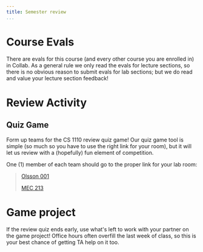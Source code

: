 ```yaml
---
title: Semester review
...
```


# Course Evals

There are evals for this course (and every other course you are enrolled in) in Collab.
As a general rule we only read the evals for lecture sections, so there is no obvious reason to submit evals for lab sections;
but we do read and value your lecture section feedback!

# Review Activity

## Quiz Game

Form up teams for the CS 1110 review quiz game!
Our quiz game tool is simple (so much so you have to use the right link for your room),
but it will let us review with a (hopefully) fun element of competition.

One (1) member of each team should go to the proper link for your lab room:

> [Olsson 001](https://stardock.cs.virginia.edu/quiz/)
>
> [MEC 213](https://stardock.cs.virginia.edu/mecquiz/)


# Game project

If the review quiz ends early, use what's left to work with your partner on the game project!
Office hours often overfill the last week of class, so this is your best chance of getting TA help on it too.

